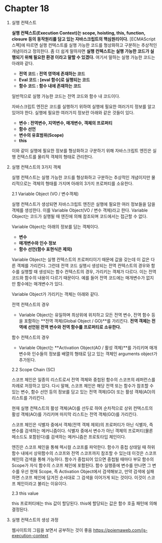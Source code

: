 # Chapter 18

1. 실행 컨텍스트

   **실행 컨텍스트(Execution Context)는 scope, hoisting, this, function, closure 등의 동작원리를 담고 있는 자바스크립트의 핵심원리이다.** [ECMAScript 스펙]에 따르면 실행 컨텍스트를 실행 가능한 코드를 형상화하고 구분하는 추상적인 개념이라고 정의한다. 좀 더 쉽게 말하자면 **실행 컨텍스트는 실행 가능한 코드가 실행되기 위해 필요한 환경 이라고 말할 수 있겠다.** 여기서 말하는 실행 가능한 코드는 아래와 같다.

   - **전역 코드 : 전역 영역에 존재하는 코드**
   - **Eval 코드 : [eval 함수]로 실행되는 코드**
   - **함수 코드 : 함수 내에 존재하는 코드**

   일반적으로 실행 가능한 코드는 전역 코드와 함수 내 코드이다.

   자바스크립트 엔진은 코드를 실행하기 위하여 실행에 필요한 여러가지 정보를 알고 있어야 한다. 실행에 필요한 여러가지 정보란 아래와 같은 것들이 있다.

   - **변수 : 전역변수, 지역변수, 매개변수, 객체의 프로퍼티**
   - **함수 선언**
   - **변수의 유효범위(Scope)**
   - **this**

   이와 같이 실행에 필요한 정보를 형상화하고 구분하기 위해 자바스크립트 엔진은 실행 컨텍스트를 물리적 객체의 형태로 관리한다.

2. 실행 컨텍스트의 3가지 객체

   실행 컨텍스트는 실행 가능한 코드를 형상화하고 구분하는 추상적인 개념이지만 물리적으로는 객체의 형태를 가지며 아래의 3가지 프로퍼티를 소유한다.

   2.1 Variable Object (VO / 변수객체)

   실행 컨텍스트가 생성되면 자바스크립트 엔진은 실행에 필요한 여러 정보들을 담을 객체를 생성한다. 이를 Variable Object(VO / 변수 객체)라고 한다. Variable Object는 코드가 실행될 때 엔진에 의해 참조되며 코드에서는 접근할 수 없다.

   Variable Object는 아래의 정보를 담는 객체이다.

   - **변수**
   - **매개변수와 인수 정보**
   - **함수 선언(함수 표현식은 제외)**

   Variable Object는 실행 컨텍스트의 프로퍼티이기 때문에 값을 갖는데 이 값은 다른 객체를 가리킨다. 그런데 전역 코드 실행시 생성되는 전역 컨텍스트의 경우와 함수를 실행할 때 생성되는 함수 컨텍스트의 경우, 가리키는 객체가 다르다. 이는 전역 코드와 함수의 내용이 다르기 때문이다. 예를 들어 전역 코드에는 매개변수가 없지만 함수에는 매개변수가 있다.

   Variable Object가 가리키는 객체는 아래와 같다.

   전역 컨텍스트의 경우

   - Variable Object는 유일하며 최상위에 위치하고 모든 전역 변수, 전역 함수 등을 포함하는 **전역 객체(Global Object / GO)**를 가리킨다. **전역 객체는 전역에 선언된 전역 변수와 전역 함수를 프로퍼티로 소유한다.**

   함수 컨텍스트의 경우

   - Variable Object는 **Activation Object(AO / 활성 객체)**를 가리키며 매개변수와 인수들의 정보를 배열의 형태로 담고 있는 객체인 arguments object가 추가된다.

   2.2 Scope Chain (SC)

   스코프 체인은 일종의 리스트로서 전역 객체와 중첩된 함수의 스코프의 레퍼런스를 차례로 저장하고 있다. 다시 말해, 스코프 체인은 해당 전역 또는 함수가 참조할 수 있는 변수, 함수 선언 등의 정보를 담고 있는 전역 객체(GO) 또는 활성 객체(AO)의 리스트를 가리킨다.

   현재 실행 컨텍스트의 활성 객체(AO)를 선두로 하여 순차적으로 상위 컨텍스트의 활성 객체(AO)를 가리키며 마지막 리스트는 전역 객체(GO)를 가리킨다.

   스코프 체인은 식별자 중에서 객체(전역 객체 제외)의 프로퍼티가 아닌 식별자, 즉 변수를 검색하는 메커니즘이다.
   식별자 중에서 변수가 아닌 객체의 프로퍼티(물론 메소드도 포함된다)를 검색하는 메커니즘은 프로토타입 체인이다.

   엔진은 스코프 체인을 통해 렉시컬 스코프를 파악한다. 함수가 중첩 상태일 때 하위함수 내에서 상위함수의 스코프와 전역 스코프까지 참조할 수 있는데 이것은 스코프 체인의 검색을 통해 가능하다. 함수가 중첩되어 있으면 중첩될 때마다 부모 함수의 Scope가 자식 함수의 스코프 체인에 포함된다. 함수 실행중에 변수를 만나면 그 변수를 우선 현재 Scope, 즉 Activation Object에서 검색해보고, 만약 검색에 실패하면 스코프 체인에 담겨진 순서대로 그 검색을 이어가게 되는 것이다. 이것이 스코프 체인이라고 불리는 이유이다.

   2.3 this value

   this 프로퍼티에는 this 값이 할당된다. this에 할당되는 값은 함수 호출 패턴에 의해 결정된다.

3. 실행 컨텍스트의 생성 과정

   웹사이트의 그림을 보면서 공부하는 것이 좋음 https://poiemaweb.com/js-execution-context

   